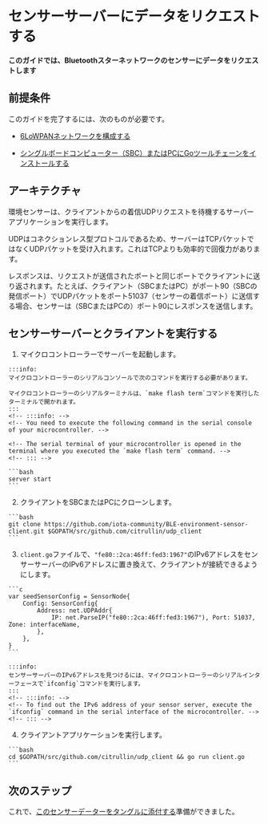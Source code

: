 # センサーサーバーにデータをリクエストする
<!-- # Request data from the sensor servers -->

**このガイドでは、Bluetoothスターネットワークのセンサーにデータをリクエストします**
<!-- **In this guide, you request data from the sensors in your Bluetooth star network** -->

## 前提条件
<!-- ## Prerequisites -->

このガイドを完了するには、次のものが必要です。
<!-- To complete this guide, you need the following: -->

- [6LoWPANネットワークを構成する](set-up-a-bluetooth-star-network.md)
<!-- - [Configure a 6LoWPAN network](set-up-a-bluetooth-star-network.md) -->
- [シングルボードコンピューター（SBC）またはPCにGoツールチェーンをインストールする](https://golang.org/doc/install)
<!-- - [Install the Go toolchain on a single-board computer (SBC) or a PC](https://golang.org/doc/install) -->

## アーキテクチャ
<!-- ## Architecture -->

環境センサーは、クライアントからの着信UDPリクエストを待機するサーバーアプリケーションを実行します。
<!-- The environment sensor runs a server application that waits for incoming UDP requests from a client. -->

UDPはコネクションレス型プロトコルであるため、サーバーはTCPパケットではなくUDPパケットを受け入れます。これはTCPよりも効率的で回復力があります。
<!-- The server accepts UDP packets instead of TCP ones because UDP is a connection-less protocol, which is more efficient and more resilient than TCP. -->

レスポンスは、リクエストが送信されたポートと同じポートでクライアントに送り返されます。たとえば、クライアント（SBCまたはPC）がポート90（SBCの発信ポート）でUDPパケットをポート51037（センサーの着信ポート）に送信する場合、センサーは（SBCまたはPCの）ポート90にレスポンスを送信します。
<!-- Responses are sent back to the client on the same port from which the request was sent. For example, if the client (the SBC or the PC) sends a UDP packet on port 90 (outgoing-port at the SBC) to port 51037 (incoming-port on the sensor), the sensor sends the response to port 90 (on the SBC or PC). -->

## センサーサーバーとクライアントを実行する
<!-- ## Run the sensor server and client -->

1. マイクロコントローラーでサーバーを起動します。
  <!-- 1. Start the server on your microcontroller -->

    :::info:
    マイクロコントローラーのシリアルコンソールで次のコマンドを実行する必要があります。

    マイクロコントローラーのシリアルターミナルは、`make flash term`コマンドを実行したターミナルで開かれます。
    :::
    <!-- :::info: -->
    <!-- You need to execute the following command in the serial console of your microcontroller. -->

    <!-- The serial terminal of your microcontroller is opened in the terminal where you executed the `make flash term` command. -->
    <!-- ::: -->

    ```bash
    server start
    ```

2. クライアントをSBCまたはPCにクローンします。
  <!-- 2. Clone the client onto your SBC or PC -->

    ```bash
    git clone https://github.com/iota-community/BLE-environment-sensor-client.git $GOPATH/src/github.com/citrullin/udp_client
    ```

3. `client.go`ファイルで、`"fe80::2ca:46ff:fed3:1967"`のIPv6アドレスをセンサーサーバーのIPv6アドレスに置き換えて、クライアントが接続できるようにします。
  <!-- 3. In the `client.go` file, replace the `"fe80::2ca:46ff:fed3:1967"` IPv6 address with the IPv6 address of your sensor server to allow the client to connect to it -->

    ```c
    var seedSensorConfig = SensorNode{
        Config: SensorConfig{
            Address: net.UDPAddr{
                IP: net.ParseIP("fe80::2ca:46ff:fed3:1967"), Port: 51037, Zone: interfaceName,
            },
        },
    }
    ```

    :::info:
    センサーサーバーのIPv6アドレスを見つけるには、マイクロコントローラーのシリアルインターフェースで`ifconfig`コマンドを実行します。
    :::
    <!-- :::info: -->
    <!-- To find out the IPv6 address of your sensor server, execute the `ifconfig` command in the serial interface of the microcontroller. -->
    <!-- ::: -->

4. クライアントアプリケーションを実行します。
  <!-- 4. Run the client application -->

    ```bash
    cd $GOPATH/src/github.com/citrullin/udp_client && go run client.go
    ```

## 次のステップ
<!-- ## Next steps -->

これで、[このセンサーデーターをタングルに添付する](../how-to-guides/run-an-environment-to-tangle-app.md)準備ができました。
<!-- Now, you're ready to [attach this sensor data to the Tangle](../how-to-guides/run-an-environment-to-tangle-app.md). -->
